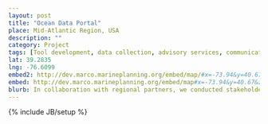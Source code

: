 ```yaml
---
layout: post
title: "Ocean Data Portal"
place: Mid-Atlantic Region, USA
description: ""
category: Project 
tags: [Tool development, data collection, advisory services, communications and outreach, place, Project]
lat: 39.2835
lng: -76.6099
embed2: http://dev.marco.marineplanning.org/embed/map/#x=-73.94&y=40.67&z=7&logo=false&dls%5B%5D=true&dls%5B%5D=0.5&dls%5B%5D=52&dls%5B%5D=true&dls%5B%5D=0.5&dls%5B%5D=24&basemap=TileStream&themes%5Bids%5D%5B%5D=2&tab=data&legends=false&layers=true
embed: http://dev.marco.marineplanning.org/embed/map#x=-73.94&y=40.67&z=7&logo=false&dls%5B%5D=true&dls%5B%5D=0.5&dls%5B%5D=52&dls%5B%5D=true&dls%5B%5D=0.5&dls%5B%5D=24&&controls=false&basemap=TileStream&tab=&legends=false&layers=true
blurb: In collaboration with regional partners, we conducted stakeholder outreach  and developed a data visualization portal in support of the Mid-Atlantic Regional Council on the Ocean’s marine spatial planning work.
---
```

{% include JB/setup %}
